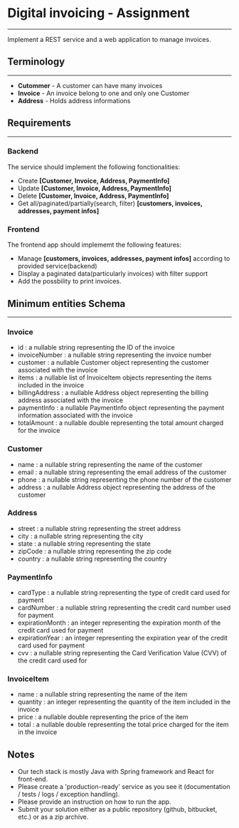 # Digital invoicing - Assignment
---

Implement a REST service and a web application to manage invoices.

## Terminology
---

- **Cutommer** - A customer can have many invoices
- **Invoice** - An invoice belong to one and only one Customer
- **Address** - Holds address informations

## Requirements
---
### Backend
The service should implement the following fonctionalities:
- Create **[Customer, Invoice, Address, PaymentInfo]**
- Update **[Customer, Invoice, Address, PaymentInfo]**
- Delete **[Customer, Invoice, Address, PaymentInfo]**
- Get all/paginated/partially(search, filter) **[customers, invoices, addresses, payment infos]**

### Frontend
The frontend app should implememt the following features:
- Manage **[customers, invoices, addresses, payment infos]** according to provided service(backend)
- Display a paginated data(particularly invoices) with filter support
- Add the possbility to print invoices.

## Minimum entities Schema
---
### Invoice
-  id : a nullable string representing the ID of the invoice 
-  invoiceNumber : a nullable string representing the invoice number 
-  customer : a nullable  Customer  object representing the customer associated with the invoice 
-  items : a nullable list of  InvoiceItem  objects representing the items included in the invoice 
-  billingAddress : a nullable  Address  object representing the billing address associated with the invoice 
-  paymentInfo :  a nullable  PaymentInfo  object representing the payment information associated with the invoice 
-  totalAmount : a nullable double representing the total amount charged for the invoice 
### Customer
-  name : a nullable string representing the name of the customer 
-  email : a nullable string representing the email address of the customer 
-  phone : a nullable string representing the phone number of the customer 
-  address : a nullable  Address  object representing the address of the customer 
### Address
-  street : a nullable string representing the street address 
-  city : a nullable string representing the city 
-  state : a nullable string representing the state 
-  zipCode : a nullable string representing the zip code 
-  country : a nullable string representing the country 
### PaymentInfo
-  cardType : a nullable string representing the type of credit card used for payment 
-  cardNumber : a nullable string representing the credit card number used for payment 
-  expirationMonth : an integer representing the expiration month of the credit card used for payment 
-  expirationYear : an integer representing the expiration year of the credit card used for payment 
-  cvv : a nullable string representing the Card Verification Value (CVV) of the credit card used for 
### InvoiceItem
-  name : a nullable string representing the name of the item 
-  quantity : an integer representing the quantity of the item included in the invoice 
-  price : a nullable double representing the price of the item 
-  total : a nullable double representing the total price charged for the item in the invoice 

## Notes
- Our tech stack is mostly Java with Spring framework and React for front-end.
- Please create a 'production-ready' service as you see it (documentation / tests / logs / exception handling).
- Please provide an instruction on how to run the app.
- Submit your solution either as a public repository (github, bitbucket, etc.) or as a zip archive.
